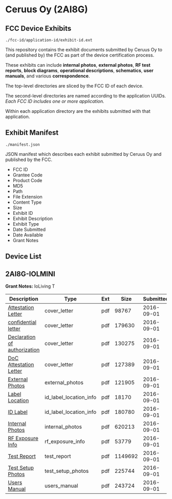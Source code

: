 # Ceruus Oy (2AI8G)
## FCC Device Exhibits

```
./fcc-id/application-id/exhibit-id.ext
```

This repository contains the exhibit documents submitted by Ceruus Oy to (and published by) the FCC as part of the device certification process.

These exhibits can include **internal photos**, **external photos**, **RF test reports**, **block diagrams**, **operational descriptions**, **schematics**, **user manuals**, and various **correspondence**.

The top-level directories are sliced by the FCC ID of each device.

The second-level directories are named according to the application UUIDs. *Each FCC ID includes one or more application.*

Within each application directory are the exhibits submitted with that application. 

## Exhibit Manifest

```
./manifest.json
```

JSON manifest which describes each exhibit submitted by Ceruus Oy and published by the FCC.

- FCC ID
- Grantee Code
- Product Code
- MD5
- Path
- File Extension
- Content Type
- Size
- Exhibit ID
- Exhibit Description
- Exhibit Type
- Date Submitted
- Date Available
- Grant Notes

## Device List
## 2AI8G-IOLMINI
**Grant Notes:** IoLiving T

| Description | Type | Ext | Size | Submitted | Available |
| ----------- | ---- | --- | ---- | --------- | --------- |
| [Attestation Letter](2AI8G-IOLMINI/898cf3fee6bccdad12ef54586ed34e0a/3119645.pdf) | cover_letter | pdf | 98767 | 2016-09-01 | 2016-09-02 |
| [confidential letter](2AI8G-IOLMINI/898cf3fee6bccdad12ef54586ed34e0a/3119646.pdf) | cover_letter | pdf | 179630 | 2016-09-01 | 2016-09-02 |
| [Declaration of authorization](2AI8G-IOLMINI/898cf3fee6bccdad12ef54586ed34e0a/3119647.pdf) | cover_letter | pdf | 130275 | 2016-09-01 | 2016-09-02 |
| [DoC Attestation Letter](2AI8G-IOLMINI/898cf3fee6bccdad12ef54586ed34e0a/3119648.pdf) | cover_letter | pdf | 127389 | 2016-09-01 | 2016-09-02 |
| [External Photos](2AI8G-IOLMINI/898cf3fee6bccdad12ef54586ed34e0a/3119666.pdf) | external_photos | pdf | 121905 | 2016-09-01 | 2016-09-02 |
| [Label Location](2AI8G-IOLMINI/898cf3fee6bccdad12ef54586ed34e0a/3119668.pdf) | id_label_location_info | pdf | 18170 | 2016-09-01 | 2016-09-02 |
| [ID Label](2AI8G-IOLMINI/898cf3fee6bccdad12ef54586ed34e0a/3119671.pdf) | id_label_location_info | pdf | 180780 | 2016-09-01 | 2016-09-02 |
| [Internal Photos](2AI8G-IOLMINI/898cf3fee6bccdad12ef54586ed34e0a/3119667.pdf) | internal_photos | pdf | 620213 | 2016-09-01 | 2016-09-02 |
| [RF Exposure Info](2AI8G-IOLMINI/898cf3fee6bccdad12ef54586ed34e0a/3119659.pdf) | rf_exposure_info | pdf | 53779 | 2016-09-01 | 2016-09-02 |
| [Test Report](2AI8G-IOLMINI/898cf3fee6bccdad12ef54586ed34e0a/3119660.pdf) | test_report | pdf | 1149692 | 2016-09-01 | 2016-09-02 |
| [Test Setup Photos](2AI8G-IOLMINI/898cf3fee6bccdad12ef54586ed34e0a/3119669.pdf) | test_setup_photos | pdf | 225744 | 2016-09-01 | 2016-09-02 |
| [Users Manual](2AI8G-IOLMINI/898cf3fee6bccdad12ef54586ed34e0a/3119670.pdf) | users_manual | pdf | 243724 | 2016-09-01 | 2016-09-02 |
